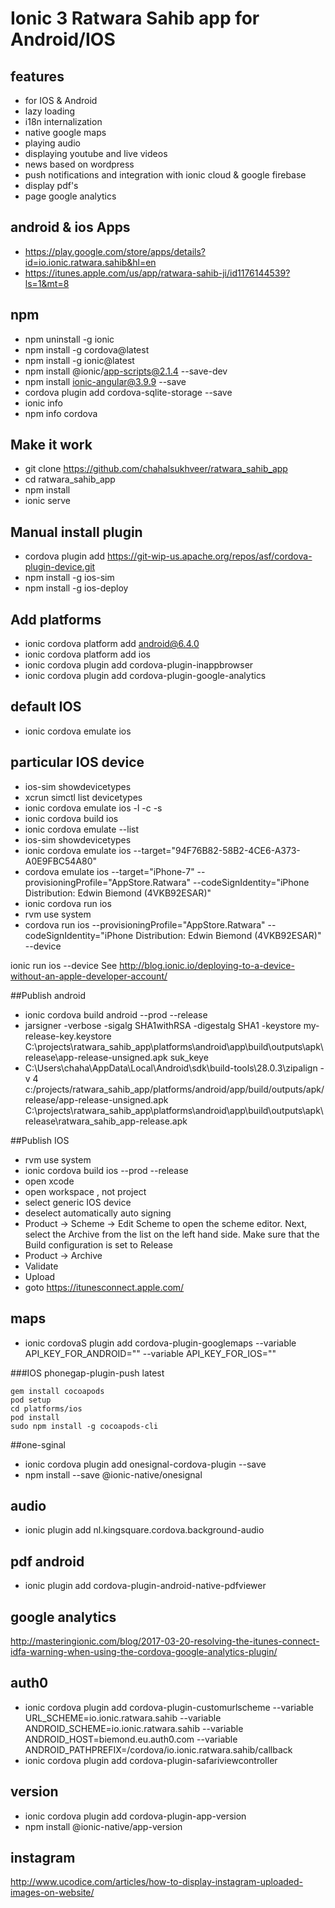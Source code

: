 # Ionic 3 Ratwara Sahib app for Android/IOS

## features
- for IOS & Android
- lazy loading
- i18n internalization
- native google maps
- playing audio
- displaying youtube and live videos
- news based on wordpress
- push notifications and integration with ionic cloud & google firebase
- display pdf's
- page google analytics

## android & ios Apps
- https://play.google.com/store/apps/details?id=io.ionic.ratwara.sahib&hl=en
- https://itunes.apple.com/us/app/ratwara-sahib-ji/id1176144539?ls=1&mt=8

## npm
- npm uninstall -g ionic
- npm install -g cordova@latest
- npm install -g ionic@latest
- npm install @ionic/app-scripts@2.1.4 --save-dev
- npm install ionic-angular@3.9.9 --save
- cordova plugin add cordova-sqlite-storage --save
- ionic info
- npm info cordova

## Make it work
- git clone https://github.com/chahalsukhveer/ratwara_sahib_app
- cd ratwara_sahib_app
- npm install
- ionic serve

## Manual install plugin
- cordova plugin add https://git-wip-us.apache.org/repos/asf/cordova-plugin-device.git
- npm install -g ios-sim
- npm install -g ios-deploy

## Add platforms
- ionic cordova platform add android@6.4.0
- ionic cordova platform add ios
- ionic cordova plugin add cordova-plugin-inappbrowser
- ionic cordova plugin add cordova-plugin-google-analytics


## default IOS
- ionic cordova emulate ios

## particular IOS device
- ios-sim showdevicetypes
- xcrun simctl list devicetypes
- ionic cordova emulate ios -l -c -s
- ionic cordova build ios
- ionic cordova emulate --list
- ios-sim showdevicetypes
- ionic cordova emulate ios --target="94F76B82-58B2-4CE6-A373-A0E9FBC54A80"
- cordova emulate ios --target="iPhone-7" --provisioningProfile="AppStore.Ratwara" --codeSignIdentity="iPhone Distribution: Edwin Biemond (4VKB92ESAR)"
- ionic cordova run ios
- rvm use system
- cordova run ios --provisioningProfile="AppStore.Ratwara" --codeSignIdentity="iPhone Distribution: Edwin Biemond (4VKB92ESAR)" --device

ionic run ios --device
See http://blog.ionic.io/deploying-to-a-device-without-an-apple-developer-account/

##Publish android
- ionic cordova build android --prod --release
- jarsigner -verbose -sigalg SHA1withRSA -digestalg SHA1 -keystore my-release-key.keystore C:\projects\ratwara_sahib_app\platforms\android\app\build\outputs\apk\release\app-release-unsigned.apk suk_keye
- C:\Users\chaha\AppData\Local\Android\sdk\build-tools\28.0.3\zipalign -v 4 c:/projects/ratwara_sahib_app/platforms/android/app/build/outputs/apk/release/app-release-unsigned.apk C:\projects\ratwara_sahib_app\platforms\android\app\build\outputs\apk\release\ratwara_sahib_app-release.apk

##Publish IOS
- rvm use system
- ionic cordova build ios --prod --release
- open xcode 
- open workspace , not project
- select generic IOS device
- deselect automatically auto signing
- Product -> Scheme -> Edit Scheme to open the scheme editor. Next, select the Archive from the list on the left hand side. Make sure that the Build configuration is set to Release
- Product -> Archive
- Validate
- Upload
- goto https://itunesconnect.apple.com/




## maps
- ionic cordovaS plugin add cordova-plugin-googlemaps --variable API_KEY_FOR_ANDROID="" --variable API_KEY_FOR_IOS=""


###IOS phonegap-plugin-push latest
```
gem install cocoapods
pod setup
cd platforms/ios
pod install
sudo npm install -g cocoapods-cli
```

##one-sginal
- ionic cordova plugin add onesignal-cordova-plugin --save
- npm install --save @ionic-native/onesignal


## audio
- ionic plugin add nl.kingsquare.cordova.background-audio

## pdf android
-  ionic plugin add cordova-plugin-android-native-pdfviewer

## google analytics
http://masteringionic.com/blog/2017-03-20-resolving-the-itunes-connect-idfa-warning-when-using-the-cordova-google-analytics-plugin/

## auth0
- ionic cordova plugin add cordova-plugin-customurlscheme --variable URL_SCHEME=io.ionic.ratwara.sahib --variable ANDROID_SCHEME=io.ionic.ratwara.sahib --variable ANDROID_HOST=biemond.eu.auth0.com --variable ANDROID_PATHPREFIX=/cordova/io.ionic.ratwara.sahib/callback
- ionic cordova plugin add cordova-plugin-safariviewcontroller

## version
- ionic cordova plugin add cordova-plugin-app-version
- npm install @ionic-native/app-version


## instagram
http://www.ucodice.com/articles/how-to-display-instagram-uploaded-images-on-website/
